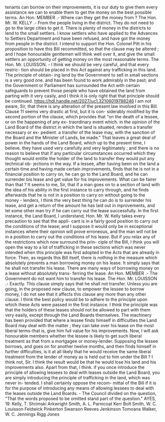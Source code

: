 tenants can borrow on their improvements, it is our duty to give them every assistance we can to enable them to get the money on the best possible terms. An Hon. MEMBER .- Where can they get the money from ? The Hon. Mr. W. KELLY .- From the people living in the district. They do not need to go to the large cities to get it. There is plenty of money in the districts to lend to the small settlers. I know settlers who have applied to the Advances to Settlers Department and have been refused, and have got the money from people in the district. I intend to support the Hon. Colonel Pitt in his proposition to have this Bill recommitted, so that the clause may be altered ; and I hope honourable gentlemen will think well over it, and give the small settlers an opportunity of getting money on the most reasonable terms. The Hon. Mr. LOUISSON. - I think we should be very careful, and that every restric- tion should be placed in this Act against any trafficking in this land. The principle of obtain- ing land by the Government to sell in small sections is a very good one. and has been found to work admirably in the past; and the Government or Parliament has surrounded the Act with certain safeguards to prevent those people who have obtained the land from parting with it very casily, and I think it is only right that that principle should be continued. https://hdl.handle.net/2027/uc1.32106019788246 I am not aware, Sir, that there is any alteration of the present law involved in this Bill. Clause 11 seems very drastic at first, but it is con- siderably modified by the second portion of the clause, which provides that "on the death of a lessee, or on the happening of any ex- traordinary event which. in the opinion of the Land Board of the district in which the land is situated, renders a transfer necessary or ex- pedient. a transfer of the lease may, with the sanction of the Board and the Minister of Lands, be made." That leaves a great deal of power in the hands of the Land Board, which up to the present time, I believe. they have used very carefully and very legitimately ; and there is no reason to believe that if any particular circumstances occurred which they thought would entitle the holder of the land to transfer they would put any technical ob- jections in the way. If a lessee, after having been on the land a certain time and having made certain improvements, finds that he is not in a financial position to carry on, he can go to the Land Board, and he can surrender bis lease and get value for his improvements. What can be fairer than that ? It seems to me, Sir, that if a man goes on to a section of land with the idea of his ability in the first instance to carry through, and he finds afterwards that he is not in a position to carry on without going to the money - lenders, I think the very best thing he can do is to surrender his lease, and get a return of the amount he has laid out in mprovements, and let some other man try if he can carry out the lease successfully. In the first instance, the Land Board, I understand, Hon. Mr. W. Kelly takes every precaution to see that the appli- cant is in a fairly good position to carry out the conditions of the lease; and I suppose it would only be in exceptional instances where their opinion will prove erroneous, and the man will not be in a position to carry out the conditions of his lease. But if you relax any of the restrictions which now surround the prin- ciple of the Bill, I think you will open the way to a lot of trafficking in these sections which was never intended when this principle was first adopted in the Acts that are already in force. Then, as regards this Bill itself, there <!-- PageHeader="\- --" --> is nothing in the measure which absolutely prevents a man borrowing money on his lease. It simply says that he shall not transfer his lease. There are many ways of borrowing money on a lease without absolutely trans- ferring the lease. An Hon. MEMBER .- The Government do not want him to transfer his lease. The Hon. Mr. LOUISSON .- Exactly. This clause simply says that he shall not transfer. Unless you are going, in the proposed new clause, to empower the lessee to borrow money, I do not see that it affects this clause any more than any other clause. I think the best policy would be to adhere to the principle upon which these Acts were passed in the first instance. I think the principle was that the holders of these leases should not be allowed to part with them very easily, except through the Land Boards themselves. The machinery has been provided that where a lessee finds himself in difficulties the Land Board may deal with the matter ; they can take over his lease on the most liberal terms-that is, give him full value for his improvements. Now, I will ask honourable members whether the lessee is likely to get such liberal treatment as that from a mortgagee or money-lender. Supposing the lessee borrows, and goes on for another twelve months, and then finds himself in further difficulties, is it at all likely that he would receive the same liberal treatment from the lender of money as is held out to him under the Bill ? I think not, Sir. I think the result would be that he would lose his land and his improvements also. Apart from that, I think. if you once introduce the principle of allowing lessees to deal with leases outside the Land Board, you are simply introducing the principle of trafficking in the land, which was never in- tended. I shall certainly oppose the recom- mittal of the Bill if it is for the purpose of introducing any means of allowing lessees to deal with the leases outside the Land Boards. \- The Council divided on the question, "That the words proposed to be omitted stand part of the question." AYES, 19. Kelly, T. Shrimski Arkwright Smith, A. L. Parnicoat Kerr Bolt Smith, W. C. Louisson Feldwick Pinkerton Swanson Reeves Jenkinson Tomoana Walker, W. C. Jennings Rigg Jones 